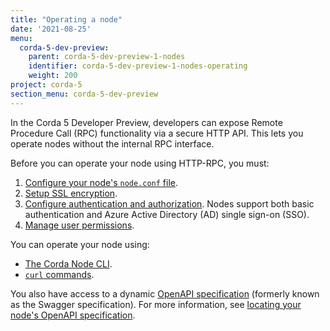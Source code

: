 ```yaml
---
title: "Operating a node"
date: '2021-08-25'
menu:
  corda-5-dev-preview:
    parent: corda-5-dev-preview-1-nodes
    identifier: corda-5-dev-preview-1-nodes-operating
    weight: 200
project: corda-5
section_menu: corda-5-dev-preview
---
```


In the Corda 5 Developer Preview, developers can expose Remote Procedure Call (RPC)
functionality via a secure HTTP API. This lets you operate nodes without the internal RPC
interface.

Before you can operate your node using HTTP-RPC, you must:
1. [Configure your node's `node.conf` file](configure-nodeconf.md).
2. [Setup SSL encryption](setup-ssl-encryption.md).
3. [Configure authentication and authorization](authentication/authentication.md). Nodes support both basic authentication and Azure Active Directory (AD) single sign-on (SSO).
4. [Manage user permissions](set-permissions.md).

You can operate your node using:
* [The Corda Node CLI](cli-curl/cli-curl.md#use-corda-node-cli-to-interact-with-nodes-via-http-rpc).
* [`curl` commands](cli-curl/cli-curl.md#invoke-http-rpc-using-curl).

You also have access to a dynamic [OpenAPI specification](https://swagger.io/docs/specification/about/)
(formerly known as the Swagger specification). For more information, see
[locating your node's OpenAPI specification](openapi.md).
